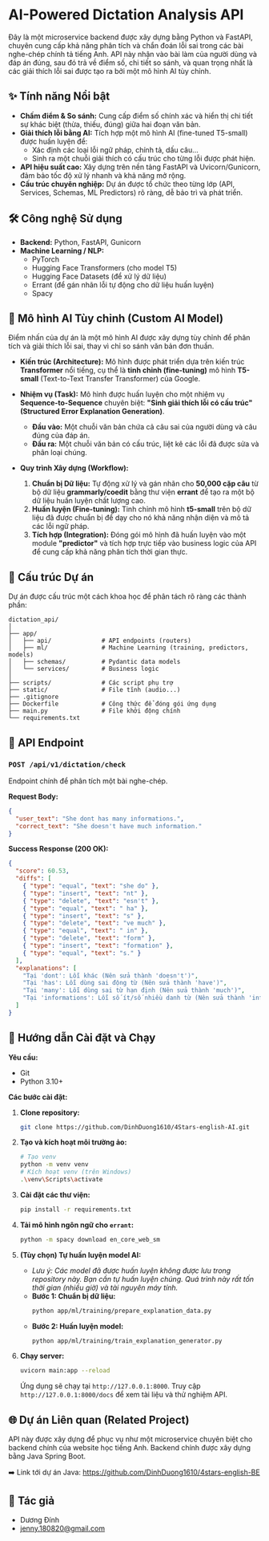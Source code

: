 # AI-Powered Dictation Analysis API

Đây là một microservice backend được xây dựng bằng Python và FastAPI, chuyên cung cấp khả năng phân tích và chẩn đoán lỗi sai trong các bài nghe-chép chính tả tiếng Anh. API này nhận vào bài làm của người dùng và đáp án đúng, sau đó trả về điểm số, chi tiết so sánh, và quan trọng nhất là các giải thích lỗi sai được tạo ra bởi một mô hình AI tùy chỉnh.

## ✨ Tính năng Nổi bật

* **Chấm điểm & So sánh:** Cung cấp điểm số chính xác và hiển thị chi tiết sự khác biệt (thừa, thiếu, đúng) giữa hai đoạn văn bản.
* **Giải thích lỗi bằng AI:** Tích hợp một mô hình AI (fine-tuned T5-small) được huấn luyện để:
    * Xác định các loại lỗi ngữ pháp, chính tả, dấu câu...
    * Sinh ra một chuỗi giải thích có cấu trúc cho từng lỗi được phát hiện.
* **API hiệu suất cao:** Xây dựng trên nền tảng FastAPI và Uvicorn/Gunicorn, đảm bảo tốc độ xử lý nhanh và khả năng mở rộng.
* **Cấu trúc chuyên nghiệp:** Dự án được tổ chức theo từng lớp (API, Services, Schemas, ML Predictors) rõ ràng, dễ bảo trì và phát triển.

## 🛠️ Công nghệ Sử dụng

* **Backend:** Python, FastAPI, Gunicorn
* **Machine Learning / NLP:**
    * PyTorch
    * Hugging Face Transformers (cho model T5)
    * Hugging Face Datasets (để xử lý dữ liệu)
    * Errant (để gán nhãn lỗi tự động cho dữ liệu huấn luyện)
    * Spacy

## 🧠 Mô hình AI Tùy chỉnh (Custom AI Model)

Điểm nhấn của dự án là một mô hình AI được xây dựng tùy chỉnh để phân tích và giải thích lỗi sai, thay vì chỉ so sánh văn bản đơn thuần.

* **Kiến trúc (Architecture):** Mô hình được phát triển dựa trên kiến trúc **Transformer** nổi tiếng, cụ thể là **tinh chỉnh (fine-tuning)** mô hình **T5-small** (Text-to-Text Transfer Transformer) của Google.

* **Nhiệm vụ (Task):** Mô hình được huấn luyện cho một nhiệm vụ **Sequence-to-Sequence** chuyên biệt: **"Sinh giải thích lỗi có cấu trúc" (Structured Error Explanation Generation)**.
    * **Đầu vào:** Một chuỗi văn bản chứa cả câu sai của người dùng và câu đúng của đáp án.
    * **Đầu ra:** Một chuỗi văn bản có cấu trúc, liệt kê các lỗi đã được sửa và phân loại chúng.

* **Quy trình Xây dựng (Workflow):**
    1.  **Chuẩn bị Dữ liệu:** Tự động xử lý và gán nhãn cho **50,000 cặp câu** từ bộ dữ liệu **grammarly/coedit** bằng thư viện **errant** để tạo ra một bộ dữ liệu huấn luyện chất lượng cao.
    2.  **Huấn luyện (Fine-tuning):** Tinh chỉnh mô hình **t5-small** trên bộ dữ liệu đã được chuẩn bị để dạy cho nó khả năng nhận diện và mô tả các lỗi ngữ pháp.
    3.  **Tích hợp (Integration):** Đóng gói mô hình đã huấn luyện vào một module **"predictor"** và tích hợp trực tiếp vào business logic của API để cung cấp khả năng phân tích thời gian thực.

## 📂 Cấu trúc Dự án

Dự án được cấu trúc một cách khoa học để phân tách rõ ràng các thành phần:
```
dictation_api/
│
├── app/
│   ├── api/              # API endpoints (routers)
│   ├── ml/               # Machine Learning (training, predictors, models)
│   ├── schemas/          # Pydantic data models
│   └── services/         # Business logic
│
├── scripts/              # Các script phụ trợ
├── static/               # File tĩnh (audio...)
├── .gitignore
├── Dockerfile            # Công thức để đóng gói ứng dụng
├── main.py               # File khởi động chính
└── requirements.txt
```

## 🚀 API Endpoint

### `POST /api/v1/dictation/check`

Endpoint chính để phân tích một bài nghe-chép.

**Request Body:**

```json
{
  "user_text": "She dont has many informations.",
  "correct_text": "She doesn't have much information."
}
```

**Success Response (200 OK):**

```json
{
  "score": 60.53,
  "diffs": [
    { "type": "equal", "text": "she do" },
    { "type": "insert", "text": "nt" },
    { "type": "delete", "text": "esn't" },
    { "type": "equal", "text": " ha" },
    { "type": "insert", "text": "s" },
    { "type": "delete", "text": "ve much" },
    { "type": "equal", "text": " in" },
    { "type": "delete", "text": "form" },
    { "type": "insert", "text": "formation" },
    { "type": "equal", "text": "s." }
  ],
  "explanations": [
    "Tại 'dont': Lỗi khác (Nên sửa thành 'doesn't')",
    "Tại 'has': Lỗi dùng sai động từ (Nên sửa thành 'have')",
    "Tại 'many': Lỗi dùng sai từ hạn định (Nên sửa thành 'much')",
    "Tại 'informations': Lỗi số ít/số nhiều danh từ (Nên sửa thành 'information')"
  ]
}
```

## 🏁 Hướng dẫn Cài đặt và Chạy

**Yêu cầu:**
* Git
* Python 3.10+

**Các bước cài đặt:**

1.  **Clone repository:**
    ```bash
    git clone https://github.com/DinhDuong1610/4Stars-english-AI.git
    ```

2.  **Tạo và kích hoạt môi trường ảo:**
    ```bash
    # Tạo venv
    python -m venv venv
    # Kích hoạt venv (trên Windows)
    .\venv\Scripts\activate
    ```

3.  **Cài đặt các thư viện:**
    ```bash
    pip install -r requirements.txt
    ```

4.  **Tải mô hình ngôn ngữ cho `errant`:**
    ```bash
    python -m spacy download en_core_web_sm
    ```

5.  **(Tùy chọn) Tự huấn luyện model AI:**
    * *Lưu ý: Các model đã được huấn luyện không được lưu trong repository này. Bạn cần tự huấn luyện chúng. Quá trình này rất tốn thời gian (nhiều giờ) và tài nguyên máy tính.*
    * **Bước 1: Chuẩn bị dữ liệu:**
        ```bash
        python app/ml/training/prepare_explanation_data.py
        ```
    * **Bước 2: Huấn luyện model:**
        ```bash
        python app/ml/training/train_explanation_generator.py
        ```

6.  **Chạy server:**
    ```bash
    uvicorn main:app --reload
    ```
    Ứng dụng sẽ chạy tại `http://127.0.0.1:8000`.
    Truy cập `http://127.0.0.1:8000/docs` để xem tài liệu và thử nghiệm API.

## 🌐 Dự án Liên quan (Related Project)
API này được xây dựng để phục vụ như một microservice chuyên biệt cho backend chính của website học tiếng Anh. Backend chính được xây dựng bằng Java Spring Boot.

➡️ Link tới dự án Java: https://github.com/DinhDuong1610/4stars-english-BE

## 👤 Tác giả

* Dương Đính
* jenny.180820@gmail.com